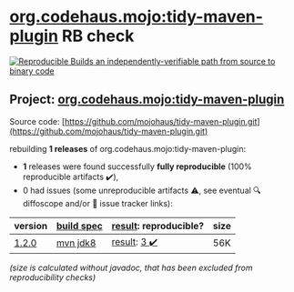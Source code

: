 [org.codehaus.mojo:tidy-maven-plugin](https://central.sonatype.com/artifact/org.codehaus.mojo/tidy-maven-plugin/versions) RB check
=======

[![Reproducible Builds](https://reproducible-builds.org/images/logos/rb.svg) an independently-verifiable path from source to binary code](https://reproducible-builds.org/)

## Project: [org.codehaus.mojo:tidy-maven-plugin](https://central.sonatype.com/artifact/org.codehaus.mojo/tidy-maven-plugin/versions)

Source code: [https://github.com/mojohaus/tidy-maven-plugin.git](https://github.com/mojohaus/tidy-maven-plugin.git)

rebuilding **1 releases** of org.codehaus.mojo:tidy-maven-plugin:
- **1** releases were found successfully **fully reproducible** (100% reproducible artifacts :heavy_check_mark:),
- 0 had issues (some unreproducible artifacts :warning:, see eventual :mag: diffoscope and/or :memo: issue tracker links):

| version | [build spec](/BUILDSPEC.md) | [result](https://reproducible-builds.org/docs/jvm/): reproducible? | size |
| -- | --------- | ------ | -- |
| [1.2.0](https://search.maven.org/artifact/org.codehaus.mojo/tidy-maven-plugin/1.2.0/pom) | [mvn jdk8](tidy-maven-plugin-1.2.0.buildspec) | [result](tidy-maven-plugin-1.2.0.buildinfo): [3 :heavy_check_mark: ](tidy-maven-plugin-1.2.0.buildcompare) | 56K |

<i>(size is calculated without javadoc, that has been excluded from reproducibility checks)</i>

